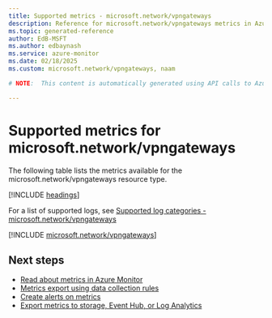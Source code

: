 ```yaml
---
title: Supported metrics - microsoft.network/vpngateways
description: Reference for microsoft.network/vpngateways metrics in Azure Monitor.
ms.topic: generated-reference
author: EdB-MSFT
ms.author: edbaynash
ms.service: azure-monitor
ms.date: 02/18/2025
ms.custom: microsoft.network/vpngateways, naam

# NOTE:  This content is automatically generated using API calls to Azure. Any edits made on these files will be overwritten in the next run of the script. 

---
```


  
# Supported metrics for microsoft.network/vpngateways
  
The following table lists the metrics available for the microsoft.network/vpngateways resource type.  
  
  
[!INCLUDE [headings](~/reusable-content/ce-skilling/azure/includes/azure-monitor/reference/metrics/metrics-headings.md)]  
  
  
  
For a list of supported logs, see [Supported log categories - microsoft.network/vpngateways](../supported-logs/microsoft-network-vpngateways-logs.md)  
  
 

[!INCLUDE [microsoft.network/vpngateways](~/reusable-content/ce-skilling/azure/includes/azure-monitor/reference/metrics/microsoft-network-vpngateways-metrics-include.md)]  



## Next steps

- [Read about metrics in Azure Monitor](/azure/azure-monitor/data-platform)
- [Metrics export using data collection rules](/azure/azure-monitor/essentials/data-collection-metrics)
- [Create alerts on metrics](/azure/azure-monitor/alerts/alerts-overview)
- [Export metrics to storage, Event Hub, or Log Analytics](/azure/azure-monitor/essentials/platform-logs-overview)
